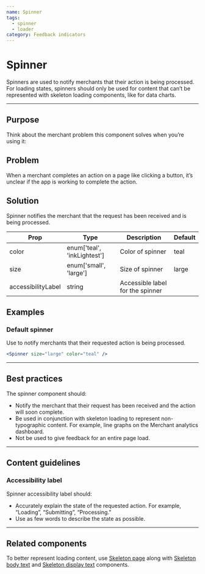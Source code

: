 ```yaml
---
name: Spinner
tags:
  - spinner
  - loader
category: Feedback indicators
---
```


# Spinner

Spinners are used to notify merchants that their action is being processed. For loading states, spinners should only be used for content that can’t be represented with skeleton loading components, like for data charts.

---

## Purpose

Think about the merchant problem this component solves when you’re using it:

## Problem

When a merchant completes an action on a page like clicking a button, it’s unclear if the app is working to complete the action.

## Solution

Spinner notifies the merchant that the request has been received and is being processed.

| Prop  | Type   | Description | Default |
| ---   | ---    | ---     | ---     |
| color | enum['teal', 'inkLightest'] | Color of spinner | teal
| size  | enum['small', 'large'] | Size of spinner | large
| accessibilityLabel | string | Accessible label for the spinner |

## Examples

### Default spinner

Use to notify merchants that their requested action is being processed.

```jsx
<Spinner size="large" color="teal" />
```

---

## Best practices

The spinner component should:

* Notify the merchant that their request has been received and the action will soon complete.
* Be used in conjunction with skeleton loading to represent non-typographic content. For example, line graphs on the Merchant analytics dashboard.
* Not be used to give feedback for an entire page load.

---

## Content guidelines

### Accessibility label

Spinner accessibility label should:

* Accurately explain the state of the requested action. For example, “Loading”, “Submitting”, “Processing.”
* Use as few words to describe the state as possible.

---

## Related components

To better represent loading content, use [Skeleton page](/components/feedback-indicators/skeleton-page) along with [Skeleton body text](/components/feedback-indicators/skeleton-body-text) and [Skeleton display text](/components/feedback-indicators/skeleton-display-text) components.

